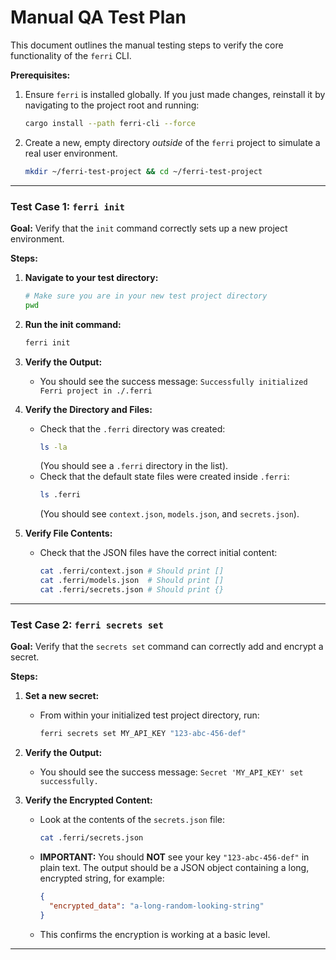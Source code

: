 # Manual QA Test Plan

This document outlines the manual testing steps to verify the core functionality of the `ferri` CLI.

**Prerequisites:**
1.  Ensure `ferri` is installed globally. If you just made changes, reinstall it by navigating to the project root and running:
    ```bash
    cargo install --path ferri-cli --force
    ```
2.  Create a new, empty directory *outside* of the `ferri` project to simulate a real user environment.
    ```bash
    mkdir ~/ferri-test-project && cd ~/ferri-test-project
    ```

---

### Test Case 1: `ferri init`

**Goal:** Verify that the `init` command correctly sets up a new project environment.

**Steps:**

1.  **Navigate to your test directory:**
    ```bash
    # Make sure you are in your new test project directory
    pwd
    ```

2.  **Run the init command:**
    ```bash
    ferri init
    ```

3.  **Verify the Output:**
    *   You should see the success message: `Successfully initialized Ferri project in ./.ferri`

4.  **Verify the Directory and Files:**
    *   Check that the `.ferri` directory was created:
        ```bash
        ls -la
        ```
        (You should see a `.ferri` directory in the list).
    *   Check that the default state files were created inside `.ferri`:
        ```bash
        ls .ferri
        ```
        (You should see `context.json`, `models.json`, and `secrets.json`).

5.  **Verify File Contents:**
    *   Check that the JSON files have the correct initial content:
        ```bash
        cat .ferri/context.json # Should print []
        cat .ferri/models.json  # Should print []
        cat .ferri/secrets.json # Should print {}
        ```

---

### Test Case 2: `ferri secrets set`

**Goal:** Verify that the `secrets set` command can correctly add and encrypt a secret.

**Steps:**

1.  **Set a new secret:**
    *   From within your initialized test project directory, run:
        ```bash
        ferri secrets set MY_API_KEY "123-abc-456-def"
        ```

2.  **Verify the Output:**
    *   You should see the success message: `Secret 'MY_API_KEY' set successfully.`

3.  **Verify the Encrypted Content:**
    *   Look at the contents of the `secrets.json` file:
        ```bash
        cat .ferri/secrets.json
        ```
    *   **IMPORTANT:** You should **NOT** see your key `"123-abc-456-def"` in plain text. The output should be a JSON object containing a long, encrypted string, for example:
        ```json
        {
          "encrypted_data": "a-long-random-looking-string"
        }
        ```
    *   This confirms the encryption is working at a basic level.

---
